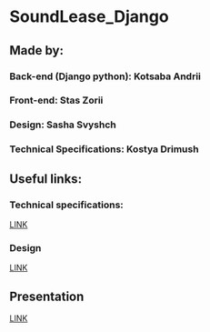 # SoundLease_Django
## Made by:
### Back-end (Django python): Kotsaba Andrii
### Front-end: Stas Zorii
### Design: Sasha Svyshch
### Technical Specifications: Kostya Drimush

## Useful links:
### Technical specifications:
[LINK](https://docs.google.com/document/d/1TnPctIuzRHiXYcOrS5QLsmzbi2TMra1j/edit?usp=sharing&ouid=108018441576206007627&rtpof=true&sd=true)
### Design
[LINK](https://www.figma.com/design/5OgdqS40ZwVnHTliKHy3Hu/Untitled?node-id=0-1&t=0fNtUEQeOxwnXaMu-1)

## Presentation
[LINK](https://docs.google.com/presentation/d/16r76VRdF93zXbdqo-htttjRO3rHHpqA0/edit?usp=drivesdk&ouid=108018441576206007627&rtpof=true&sd=true)
